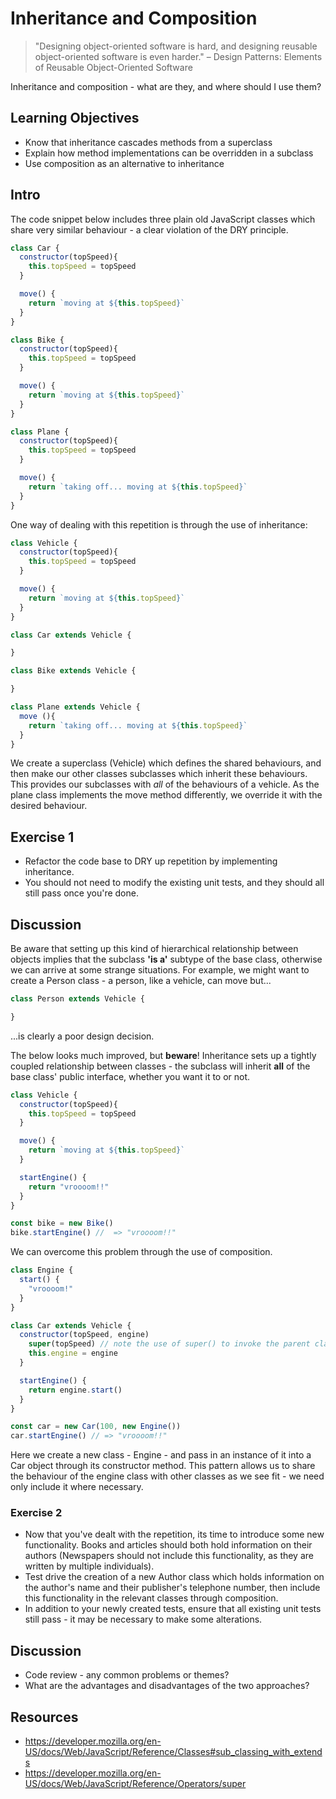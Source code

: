 # Inheritance and Composition

> "Designing object-oriented software is hard, and designing reusable object-oriented software is even harder."
> – Design Patterns: Elements of Reusable Object-Oriented Software

Inheritance and composition - what are they, and where should I use them?

## Learning Objectives

- Know that inheritance cascades methods from a superclass
- Explain how method implementations can be overridden in a subclass
- Use composition as an alternative to inheritance

## Intro
The code snippet below includes three plain old JavaScript classes which share very similar behaviour - a clear violation of the DRY principle.

```js
class Car {
  constructor(topSpeed){
    this.topSpeed = topSpeed
  }

  move() {
    return `moving at ${this.topSpeed}`
  }
}

class Bike {
  constructor(topSpeed){
    this.topSpeed = topSpeed
  }

  move() {
    return `moving at ${this.topSpeed}`
  }
}

class Plane {
  constructor(topSpeed){
    this.topSpeed = topSpeed
  }

  move() {
    return `taking off... moving at ${this.topSpeed}`
  }
}
```

One way of dealing with this repetition is through the use of inheritance:

```js
class Vehicle {
  constructor(topSpeed){
    this.topSpeed = topSpeed
  }

  move() {
    return `moving at ${this.topSpeed}`
  }
}

class Car extends Vehicle {

}

class Bike extends Vehicle {

}

class Plane extends Vehicle {
  move (){
    return `taking off... moving at ${this.topSpeed}`
  }
}
```

We create a superclass (Vehicle) which defines the shared behaviours, and then make our other classes subclasses which inherit these behaviours.  This provides our subclasses with *all* of the behaviours of a vehicle.  As the plane class implements the move method differently, we override it with the desired behaviour.

## Exercise 1
- Refactor the code base to DRY up repetition by implementing inheritance.  
- You should not need to modify the existing unit tests, and they should all still pass once you're done.

## Discussion

Be aware that setting up this kind of hierarchical relationship between objects implies that the subclass __'is a'__ subtype of the base class, otherwise we can arrive at some strange situations.  For example, we might want to create a Person class - a person, like a vehicle, can move but...

```js
class Person extends Vehicle {

}
```  

...is clearly a poor design decision.

The below looks much improved, but **beware**!  Inheritance sets up a tightly coupled relationship between classes - the subclass will inherit **all** of the base class' public interface, whether you want it to or not.

```js
class Vehicle {
  constructor(topSpeed){
    this.topSpeed = topSpeed
  }

  move() {
    return `moving at ${this.topSpeed}`
  }

  startEngine() {
    return "vroooom!!"
  }
}

const bike = new Bike()
bike.startEngine() //  => "vroooom!!"
```

We can overcome this problem through the use of composition.  

```js
class Engine {
  start() {
    "vroooom!"
  }
}

class Car extends Vehicle {
  constructor(topSpeed, engine)
    super(topSpeed) // note the use of super() to invoke the parent class constructor
    this.engine = engine
  }

  startEngine() {
    return engine.start()
  }
}

const car = new Car(100, new Engine())
car.startEngine() // => "vroooom!!"
```
Here we create a new class - Engine - and pass in an instance of it into a Car object through its constructor method.  This pattern allows us to share the behaviour of the engine class with other classes as we see fit - we need only include it where necessary.

### Exercise 2
- Now that you've dealt with the repetition, its time to introduce some new functionality.  Books and articles should both hold information on their authors (Newspapers should not include this functionality, as they are written by multiple individuals).
- Test drive the creation of a new Author class which holds information on the author's name and their publisher's telephone number, then include this functionality in the relevant classes through composition.
- In addition to your newly created tests, ensure that all existing unit tests still pass - it may be necessary to make some alterations.

## Discussion
- Code review - any common problems or themes?
- What are the advantages and disadvantages of the two approaches?

## Resources

- https://developer.mozilla.org/en-US/docs/Web/JavaScript/Reference/Classes#sub_classing_with_extends
- https://developer.mozilla.org/en-US/docs/Web/JavaScript/Reference/Operators/super
